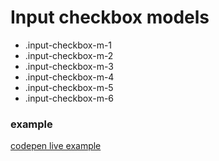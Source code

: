 # Input checkbox models

- .input-checkbox-m-1
- .input-checkbox-m-2
- .input-checkbox-m-3
- .input-checkbox-m-4
- .input-checkbox-m-5
- .input-checkbox-m-6

### example

[codepen live example](https://codepen.io/Endwall/details/dyQeJbp)
